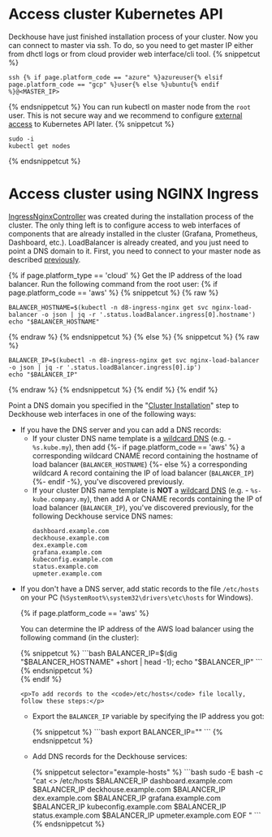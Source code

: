 <script type="text/javascript" src='{{ assets["getting-started.js"].digest_path }}'></script>
<script type="text/javascript" src='{{ assets["getting-started-access.js"].digest_path }}'></script>

# Access cluster Kubernetes API
Deckhouse have just finished installation process of your cluster. Now you can connect to master via ssh.
To do, so you need to get master IP either from dhctl logs or from cloud provider web interface/cli tool.
{% snippetcut %}
```shell
ssh {% if page.platform_code == "azure" %}azureuser{% elsif page.platform_code == "gcp" %}user{% else %}ubuntu{% endif %}@<MASTER_IP>
```
{% endsnippetcut %}
You can run kubectl on master node from the `root` user. This is not secure way and we recommend to configure [external access](/en/documentation/v1/modules/150-user-authn/usage.html#external-access-to-the-kubernetes-api) to Kubernetes API later.
{% snippetcut %}
```shell
sudo -i
kubectl get nodes
```
{% endsnippetcut %}

# Access cluster using NGINX Ingress
[IngressNginxController](/en/documentation/v1/modules/402-ingress-nginx/cr.html#ingressnginxcontroller) was created during the installation process of the cluster.
The only thing left is to configure access to web interfaces of components that are already installed in the cluster (Grafana, Prometheus, Dashboard, etc.).
LoadBalancer is already created, and you just need to point a DNS domain to it.
First, you need to connect to your master node as described [previously](#access-cluster-kubernetes-api).

{% if page.platform_type == 'cloud' %}
Get the IP address of the load balancer. Run the following command from the root user:
{% if page.platform_code == 'aws' %}
{% snippetcut %}
{% raw %}
```shell
BALANCER_HOSTNAME=$(kubectl -n d8-ingress-nginx get svc nginx-load-balancer -o json | jq -r '.status.loadBalancer.ingress[0].hostname')
echo "$BALANCER_HOSTNAME"
```
{% endraw %}
{% endsnippetcut %}
{% else %}
{% snippetcut %}
{% raw %}
```shell
BALANCER_IP=$(kubectl -n d8-ingress-nginx get svc nginx-load-balancer -o json | jq -r '.status.loadBalancer.ingress[0].ip')
echo "$BALANCER_IP"
```
{% endraw %}
{% endsnippetcut %}
{% endif %}
{% endif %}

Point a DNS domain you specified in the "[Cluster Installation](./step3.html)" step to Deckhouse web interfaces in one of the following ways:
<ul><li>If you have the DNS server and you can add a DNS records:
  <ul>
    <li>If your cluster DNS name template is a <a href="https://en.wikipedia.org/wiki/Wildcard_DNS_record">wildcard
      DNS</a> (e.g. - <code>%s.kube.my</code>), then add
      {%- if page.platform_code == 'aws' %} a corresponding wildcard CNAME record containing the hostname of load
      balancer (<code>BALANCER_HOSTNAME</code>)
      {%- else %} a corresponding wildcard A record containing the IP of load balancer (<code>BALANCER_IP</code>){%-
      endif -%}, you've discovered previously.
    </li>
    <li>If your cluster DNS name template is <strong>NOT</strong> a <a
            href="https://en.wikipedia.org/wiki/Wildcard_DNS_record">wildcard DNS</a> (e.g. - <code>%s-kube.company.my</code>),
      then add А or CNAME records containing the IP of load balancer (<code>BALANCER_IP</code>), you've discovered
      previously, for the following Deckhouse service DNS names:
      <div class="highlight">
<pre class="highlight">
<code example-hosts>dashboard.example.com
deckhouse.example.com
dex.example.com
grafana.example.com
kubeconfig.example.com
status.example.com
upmeter.example.com</code>
</pre>
      </div>
    </li>
  </ul>
</li>
  <li><p>If you don't have a DNS server, add static records to the file <code>/etc/hosts</code> on your PC (<code>%SystemRoot%\system32\drivers\etc\hosts</code> for Windows).</p>
{% if page.platform_code == 'aws' %}
    <p>You can determine the IP address of the AWS load balancer using the following command (in the cluster):</p>

<div markdown="1">
{% snippetcut %}
```bash
BALANCER_IP=$(dig "$BALANCER_HOSTNAME" +short | head -1); echo "$BALANCER_IP"
```
{% endsnippetcut %}
</div>
{% endif %}

    <p>To add records to the <code>/etc/hosts</code> file locally, follow these steps:</p>

  <ul><li><p>Export the <code>BALANCER_IP</code> variable by specifying the IP address you got:</p>
{% snippetcut %}
```bash
export BALANCER_IP="<PUT_BALANCER_IP_HERE>"
```
{% endsnippetcut %}
    </li>
  <li><p>Add DNS records for the Deckhouse services:</p>
{% snippetcut selector="example-hosts" %}
```bash
sudo -E bash -c "cat <<EOF >> /etc/hosts
$BALANCER_IP dashboard.example.com
$BALANCER_IP deckhouse.example.com
$BALANCER_IP dex.example.com
$BALANCER_IP grafana.example.com
$BALANCER_IP kubeconfig.example.com
$BALANCER_IP status.example.com
$BALANCER_IP upmeter.example.com
EOF
"
```
{% endsnippetcut %}
</li>
</ul></li>
</ul>
